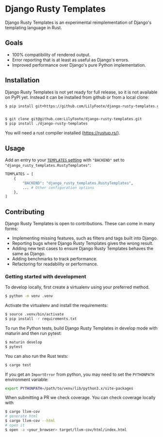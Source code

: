 # Django Rusty Templates

Django Rusty Templates is an experimental reimplementation of Django's templating language in Rust.

## Goals

* 100% compatibility of rendered output.
* Error reporting that is at least as useful as Django's errors.
* Improved performance over Django's pure Python implementation.

## Installation

Django Rusty Templates is not yet ready for full release, so it is not available on PyPI yet. Instead it can be installed from github or from a local clone:

```sh
$ pip install git+https://github.com/LilyFoote/django-rusty-templates.git
```

```sh

$ git clone git@github.com:LilyFoote/django-rusty-templates.git
$ pip install ./django-rusty-templates
```

You will need a rust compiler installed (https://rustup.rs/).

## Usage

Add an entry to your [`TEMPLATES` setting](https://docs.djangoproject.com/en/5.1/ref/settings/#std-setting-TEMPLATES) with `"BACKEND"` set to `"django_rusty_templates.RustyTemplates"`:

```python
TEMPLATES = [
    {
        "BACKEND": "django_rusty_templates.RustyTemplates",
        ... # Other configuration options
    },
]
```

## Contributing

Django Rusty Templates is open to contributions. These can come in many forms:

* Implementing missing features, such as filters and tags built into Django.
* Reporting bugs where Django Rusty Templates gives the wrong result.
* Adding new test cases to ensure Django Rusty Templates behaves the same as Django.
* Adding benchmarks to track performance.
* Refactoring for readability or performance.

### Getting started with development

To develop locally, first create a virtualenv using your preferred method.

```bash
$ python -m venv .venv
```

Activate the virtualenv and install the requirements:

```bash
$ source .venv/bin/activate
$ pip install -r requirements.txt
```

To run the Python tests, build Django Rusty Templates in develop mode with maturin and then run pytest:

```bash
$ maturin develop
$ pytest
```

You can also run the Rust tests:

```bash
$ cargo test
```

If you get an `ImportError` from python, you may need to set the `PYTHONPATH` environment variable:

```bash
export PYTHONPATH=/path/to/venv/lib/python3.x/site-packages
```

When submitting a PR we check coverage. You can check coverage locally with

```bash
$ cargo llvm-cov
# generate html
$ cargo llvm-cov --html
# open it
$ open -a <your_browser> target/llvm-cov/html/index.html
```
